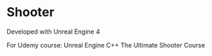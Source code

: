 # Shooter

Developed with Unreal Engine 4

For Udemy course:
Unreal Engine C++ The Ultimate Shooter Course
